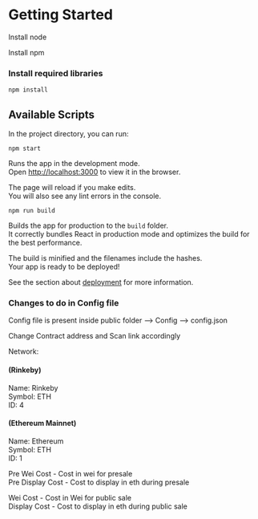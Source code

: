 # Getting Started
Install node

Install npm

### Install required libraries

```npm install```

## Available Scripts

In the project directory, you can run:

```npm start```

Runs the app in the development mode.\
Open [http://localhost:3000](http://localhost:3000) to view it in the browser.

The page will reload if you make edits.\
You will also see any lint errors in the console.

```npm run build```

Builds the app for production to the `build` folder.\
It correctly bundles React in production mode and optimizes the build for the best performance.

The build is minified and the filenames include the hashes.\
Your app is ready to be deployed!

See the section about [deployment](https://facebook.github.io/create-react-app/docs/deployment) for more information.

### Changes to do in Config file
Config file is present inside public folder --> Config --> config.json

Change Contract address and Scan link accordingly

Network:
#### (Rinkeby)
Name: Rinkeby\
Symbol: ETH\
ID: 4

#### (Ethereum Mainnet)
Name: Ethereum\
Symbol: ETH\
ID: 1

Pre Wei Cost - Cost in wei for presale\
Pre Display Cost - Cost to display in eth during presale

Wei Cost - Cost in Wei for public sale\
Display Cost - Cost to display in eth during public sale
